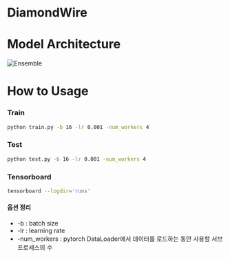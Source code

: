 # DiamondWire

# Model Architecture

![Ensemble](https://github.com/ans2568/DiamondWire/assets/80823431/b9072e02-481b-498e-9988-9ac57507de8c)

# How to Usage

### Train

```bash
python train.py -b 16 -lr 0.001 -num_workers 4
```

### Test

```bash
python test.py -b 16 -lr 0.001 -num_workers 4
```

### Tensorboard

```bash
tensorboard --logdir='runs'
```

#### 옵션 정리

- -b : batch size
- -lr : learning rate
- -num_workers : pytorch DataLoader에서 데이터를 로드하는 동안 사용할 서브 프로세스의 수
